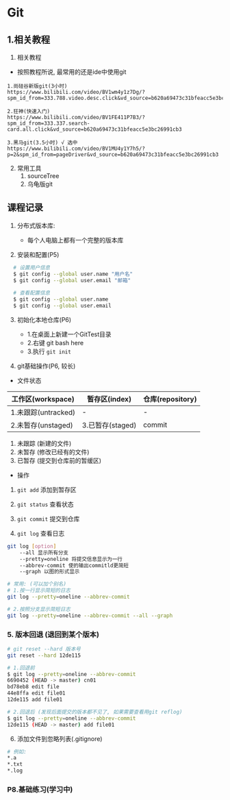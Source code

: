 # Git

## 1.相关教程

1. 相关教程
- 按照教程所说, 最常用的还是ide中使用git

```
1.尚硅谷新版git(3小时)
https://www.bilibili.com/video/BV1wm4y1z7Dg/?spm_id_from=333.788.video.desc.click&vd_source=b620a69473c31bfeacc5e3bc26991cb3

2.狂神(快速入门)
https://www.bilibili.com/video/BV1FE411P7B3/?spm_id_from=333.337.search-card.all.click&vd_source=b620a69473c31bfeacc5e3bc26991cb3

3.黑马git(3.5小时) √ 选中
https://www.bilibili.com/video/BV1MU4y1Y7h5/?p=2&spm_id_from=pageDriver&vd_source=b620a69473c31bfeacc5e3bc26991cb3
```

2. 常用工具
    1. sourceTree 
    2. 乌龟版git


## 课程记录

1. 分布式版本库: 
    - 每个人电脑上都有一个完整的版本库


2. 安装和配置(P5)

```bash
  # 设置用户信息 
  $ git config --global user.name "用户名"
  $ git config --global user.email "邮箱"
  
  # 查看配置信息
  $ git config --global user.name
  $ git config --global user.email
```

3. 初始化本地仓库(P6)
    - 1.在桌面上新建一个GitTest目录
    - 2.右键 git bash here
    - 3.执行 `git init`

4. git基础操作(P6, 较长)

- 文件状态

| 工作区(workspace) | 暂存区(index) | 仓库(repository) |
| ------- | ------- | ------- |
| 1.未跟踪(untracked)  | -  | -  |
| 2.未暂存(unstaged)  | 3.已暂存(staged)  | commit  |

1. 未跟踪 (新建的文件)
2. 未暂存 (修改已经有的文件)
3. 已暂存 (提交到仓库前的暂缓区)

- 操作

1. `git add`  添加到暂存区

2. `git status` 查看状态

3. `git commit`  提交到仓库

4. `git log` 查看日志

```bash
git log [option]
    --all 显示所有分支
    --pretty=oneline 将提交信息显示为一行
    --abbrev-commit 使的输出commitld更简短
    --graph 以图的形式显示

# 常用: (可以加个别名)
# 1.按一行显示简短的日志
git log --pretty=oneline --abbrev-commit

# 2.按照分支显示简短日志
git log --pretty=oneline --abbrev-commit --all --graph 
```

### 5. 版本回退 (退回到某个版本)

```bash
# git reset --hard 版本号
git reset --hard 12de115 

# 1.回退前
$ git log --pretty=oneline --abbrev-commit
6690452 (HEAD -> master) cn01
bd78eb8 edit file
44e8ffa edit file01
12de115 add file01

# 2.回退后 (发现后面提交的版本都不见了, 如果需要查看用git reflog)
$ git log --pretty=oneline --abbrev-commit
12de115 (HEAD -> master) add file01
```

6. 添加文件到忽略列表(.gitignore)

```bash
# 例如:
*.a
*.txt
*.log
```

### P8.基础练习(学习中)